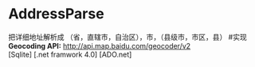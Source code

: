 # AddressParse
把详细地址解析成 （省，直辖市，自治区），市，（县级市，市区，县）
#实现
**Geocoding API:** http://api.map.baidu.com/geocoder/v2<br/>
[Sqlite]
[.net framwork 4.0]
[ADO.net]
